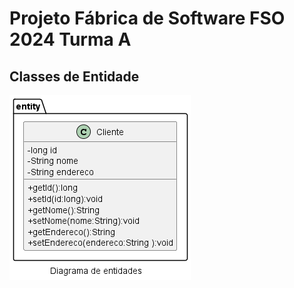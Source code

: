 # Projeto Fábrica de Software FSO 2024 Turma A
## Classes de Entidade
![Diagrama de Classes](diagramas/png/entidades.png "Diagrama")